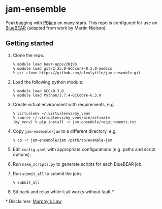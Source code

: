 # jam-ensemble

Peakbagging with [PBjam](https://github.com/grd349/PBjam) on many stars. This repo is configured for use on [BlueBEAR](https://intranet.birmingham.ac.uk/it/teams/infrastructure/research/bear/bluebear/index.aspx) (adapted from work by Martin Nielsen).

## Getting started

1. Clone the repo.

   ```none
   % module load bear-apps/2019b
   % module load git/2.23.0-GCCcore-8.3.0-nodocs
   % git clone https://github.com/alexlyttle/jam-ensemble.git
   ```

2. Load the following python module:

   ```none
   % module load GCC/8.3.0
   % module load Python/3.7.4-GCCcore-8.3.0
   ```

3. Create virtual environment with requirements, e.g.

   ```none
   % virtualenv ~/.virtualenvs/my_venv
   % source ~/.virtualenvs/my_venv/bin/activate
   (my_venv) % pip install -r jam-ensemble/requirements.txt
   ```

4. Copy `jam-ensemble/jam` to a different directory, e.g.

   ```none
   % cp -r jam-ensemble/jam /path/to/example-jam
   ```

5. Edit `config.yaml` with appropriate configurations (e.g. paths and script options).

6. Run `make_scripts.py` to generate scripts for each BlueBEAR job.

7. Run `submit_all` to submit the jobs

   ```none
   % submit_all
   ```

8. Sit back and relax while it all works without fault.\*

\* Disclaimer: [Murphy's Law](https://en.wikipedia.org/wiki/Murphy%27s_law)
